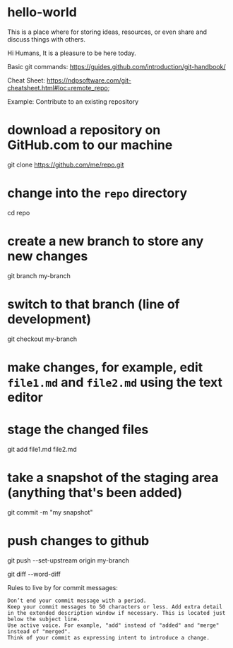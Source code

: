 # hello-world
This is a place where for storing ideas, resources, or even share and discuss things with others.

Hi Humans,
It is a pleasure to be here today.

Basic git commands:
https://guides.github.com/introduction/git-handbook/

Cheat Sheet:
https://ndpsoftware.com/git-cheatsheet.html#loc=remote_repo;

Example: Contribute to an existing repository

# download a repository on GitHub.com to our machine
git clone https://github.com/me/repo.git

# change into the `repo` directory
cd repo

# create a new branch to store any new changes
git branch my-branch

# switch to that branch (line of development)
git checkout my-branch

# make changes, for example, edit `file1.md` and `file2.md` using the text editor

# stage the changed files
git add file1.md file2.md

# take a snapshot of the staging area (anything that's been added)
git commit -m "my snapshot"

# push changes to github
git push --set-upstream origin my-branch


git diff --word-diff


Rules to live by for commit messages:

    Don’t end your commit message with a period.
    Keep your commit messages to 50 characters or less. Add extra detail in the extended description window if necessary. This is located just below the subject line.
    Use active voice. For example, "add" instead of "added" and "merge" instead of "merged".
    Think of your commit as expressing intent to introduce a change.
